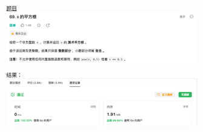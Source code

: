 [题目](https://leetcode.cn/problems/sqrtx/description/?envType=study-plan-v2&envId=top-interview-150)
![pic](img.png)

结果：
![pic](result.png)

